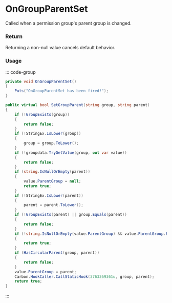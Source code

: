 # OnGroupParentSet
<Badge type="info" text="Permissions"/><Badge type="danger" text="Carbon Compatible"/><Badge type="warning" text="Oxide Compatible"/>
Called when a permission group's parent group is changed.

### Return
Returning a non-null value cancels default behavior.

### Usage
::: code-group
```csharp [Example]
private void OnGroupParentSet()
{
	Puts("OnGroupParentSet has been fired!");
}
```
```csharp [Source — Carbon.Common @ Oxide.Core.Libraries.Permission]
public virtual bool SetGroupParent(string group, string parent)
{
	if (!GroupExists(group))
	{
		return false;
	}
	if (!StringEx.IsLower(group))
	{
		group = group.ToLower();
	}
	if (!groupdata.TryGetValue(group, out var value))
	{
		return false;
	}
	if (string.IsNullOrEmpty(parent))
	{
		value.ParentGroup = null;
		return true;
	}
	if (!StringEx.IsLower(parent))
	{
		parent = parent.ToLower();
	}
	if (!GroupExists(parent) || group.Equals(parent))
	{
		return false;
	}
	if (!string.IsNullOrEmpty(value.ParentGroup) && value.ParentGroup.Equals(parent))
	{
		return true;
	}
	if (HasCircularParent(group, parent))
	{
		return false;
	}
	value.ParentGroup = parent;
	Carbon.HookCaller.CallStaticHook(3763369361u, group, parent);
	return true;
}

```
:::
